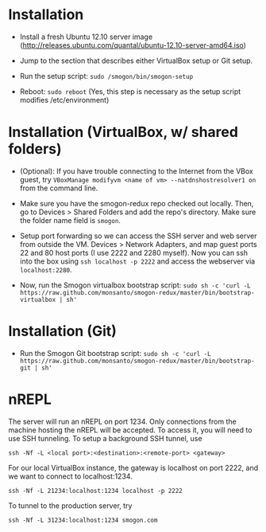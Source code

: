 
Installation
============

- Install a fresh Ubuntu 12.10 server image
  (http://releases.ubuntu.com/quantal/ubuntu-12.10-server-amd64.iso)
  
- Jump to the section that describes either VirtualBox setup or Git setup.

- Run the setup script: `sudo /smogon/bin/smogon-setup`

- Reboot: `sudo reboot`
  (Yes, this step is necessary as the setup script modifies /etc/environment)
 

Installation (VirtualBox, w/ shared folders)
============================================

- (Optional): If you have trouble connecting to the Internet from the VBox
  guest, try `VBoxManage modifyvm <name of vm> --natdnshostresolver1 on` from
  the command line.

- Make sure you have the smogon-redux repo checked out locally. Then, go to
  Devices > Shared Folders and add the repo's directory. Make sure the folder
  name field is `smogon`.

- Setup port forwarding so we can access the SSH server and web server from
  outside the VM. Devices > Network Adapters, and map guest ports 22 and 80 host
  ports (I use 2222 and 2280 myself). Now you can ssh into the box
  using `ssh localhost -p 2222` and access the webserver via `localhost:2280`.

- Now, run the Smogon virtualbox bootstrap script:
  `sudo sh -c 'curl -L https://raw.github.com/monsanto/smogon-redux/master/bin/bootstrap-virtualbox | sh'`

  
Installation (Git)
==================

- Run the Smogon Git bootstrap script:
  `sudo sh -c 'curl -L https://raw.github.com/monsanto/smogon-redux/master/bin/bootstrap-git | sh'`

  
nREPL
=====

The server will run an nREPL on port 1234. Only connections from the machine
hosting the nREPL will be accepted. To access it, you will need to use SSH
tunneling. To setup a background SSH tunnel, use

  `ssh -Nf -L <local port>:<destination>:<remote-port> <gateway>`
  
For our local VirtualBox instance, the gateway is localhost on port 2222, and we
want to connect to localhost:1234.

  `ssh -Nf -L 21234:localhost:1234 localhost -p 2222`

To tunnel to the production server, try

  `ssh -Nf -L 31234:localhost:1234 smogon.com`


